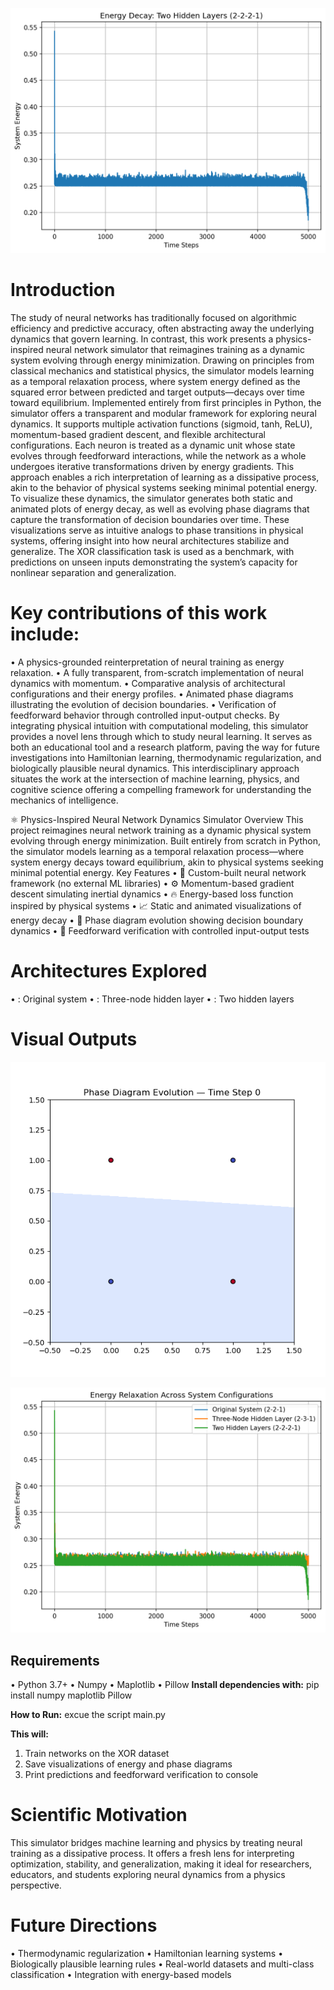 
![energy comparison](figures/energy_decay_Two_Hidden_Layers_(2-2-2-1).png)

# Introduction
The study of neural networks has traditionally focused on algorithmic efficiency and predictive accuracy, often abstracting away the underlying dynamics that govern learning. In contrast, this work presents a physics-inspired neural network simulator that reimagines training as a dynamic system evolving through energy minimization. Drawing on principles from classical mechanics and statistical physics, the simulator models learning as a temporal relaxation process, where system energy defined as the squared error between predicted and target outputs—decays over time toward equilibrium.
Implemented entirely from first principles in Python, the simulator offers a transparent and modular framework for exploring neural dynamics. It supports multiple activation functions (sigmoid, tanh, ReLU), momentum-based gradient descent, and flexible architectural configurations. Each neuron is treated as a dynamic unit whose state evolves through feedforward interactions, while the network as a whole undergoes iterative transformations driven by energy gradients. This approach enables a rich interpretation of learning as a dissipative process, akin to the behavior of physical systems seeking minimal potential energy.
To visualize these dynamics, the simulator generates both static and animated plots of energy decay, as well as evolving phase diagrams that capture the transformation of decision boundaries over time. These visualizations serve as intuitive analogs to phase transitions in physical systems, offering insight into how neural architectures stabilize and generalize. The XOR classification task is used as a benchmark, with predictions on unseen inputs demonstrating the system’s capacity for nonlinear separation and generalization.
# Key contributions of this work include:
• 	A physics-grounded reinterpretation of neural training as energy relaxation.
• 	A fully transparent, from-scratch implementation of neural dynamics with momentum.
• 	Comparative analysis of architectural configurations and their energy profiles.
• 	Animated phase diagrams illustrating the evolution of decision boundaries.
• 	Verification of feedforward behavior through controlled input-output checks.
By integrating physical intuition with computational modeling, this simulator provides a novel lens through which to study neural learning. It serves as both an educational tool and a research platform, paving the way for future investigations into Hamiltonian learning, thermodynamic regularization, and biologically plausible neural dynamics. This interdisciplinary approach situates the work at the intersection of machine learning, physics, and cognitive science offering a compelling framework for understanding the mechanics of intelligence.

⚛️ Physics-Inspired Neural Network Dynamics Simulator
Overview
This project reimagines neural network training as a dynamic physical system evolving through energy minimization. Built entirely from scratch in Python, the simulator models learning as a temporal relaxation process—where system energy decays toward equilibrium, akin to physical systems seeking minimal potential energy.
Key Features
• 	🧠 Custom-built neural network framework (no external ML libraries)
• 	⚙️ Momentum-based gradient descent simulating inertial dynamics
• 	🔥 Energy-based loss function inspired by physical systems
• 	📈 Static and animated visualizations of energy decay
• 	🌌 Phase diagram evolution showing decision boundary dynamics
• 	🧪 Feedforward verification with controlled input-output tests
# Architectures Explored
• 	: Original system
• 	: Three-node hidden layer
• 	: Two hidden layers
# Visual Outputs
![phase_diagram_evolution](figures/phase_diagram_evolution.gif)

![energy_comparison](figures/energy_comparison.png)

## Requirements
• 	Python 3.7+
• 	Numpy
• 	Maplotlib
• 	Pillow
**Install dependencies with:** pip install numpy maplotlib Pillow

**How to Run:** excue the script main.py 

**This will:**
1. 	Train networks on the XOR dataset
2. 	Save visualizations of energy and phase diagrams
3. 	Print predictions and feedforward verification to console
# Scientific Motivation
This simulator bridges machine learning and physics by treating neural training as a dissipative process. It offers a fresh lens for interpreting optimization, stability, and generalization, making it ideal for researchers, educators, and students exploring neural dynamics from a physics perspective.
# Future Directions
• 	Thermodynamic regularization
• 	Hamiltonian learning systems
• 	Biologically plausible learning rules
• 	Real-world datasets and multi-class classification
• 	Integration with energy-based models
